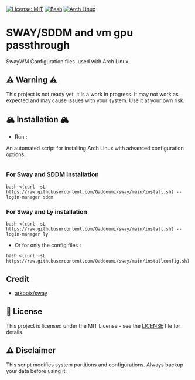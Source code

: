 [![License: MIT](https://img.shields.io/badge/License-MIT-yellow.svg)](https://opensource.org/licenses/MIT)
[![Bash](https://img.shields.io/badge/Made%20with-Bash-1f425f.svg)](https://www.gnu.org/software/bash/)
[![Arch Linux](https://img.shields.io/badge/Arch%20Linux-1793D1?logo=arch-linux&logoColor=fff)](https://archlinux.org)

# SWAY/SDDM and vm gpu passthrough

SwayWM Configuration files. used with Arch Linux.

## ⚠️ Warning ⚠️
This project is not ready yet, it is a work in progress. It may not work as expected and may cause issues with your system. Use it at your own risk.


## 🏔️ Installation 🏔️

- Run :

An automated script for installing Arch Linux with advanced configuration options.
```shell

```

### For Sway and SDDM installation
``` shell
bash <(curl -sL https://raw.githubusercontent.com/Qaddoumi/sway/main/install.sh) --login-manager sddm
```

### For Sway and Ly installation
``` shell
bash <(curl -sL https://raw.githubusercontent.com/Qaddoumi/sway/main/install.sh) --login-manager ly
```

- Or for only the config files :

``` shell
bash <(curl -sL https://raw.githubusercontent.com/Qaddoumi/sway/main/installconfig.sh)
```


## Credit
- [arkboix/sway](https://github.com/arkboix/sway)


## 📜 License

This project is licensed under the MIT License - see the [LICENSE](LICENSE) file for details.

## ⚠️ Disclaimer

This script modifies system partitions and configurations. Always backup your data before using it.
